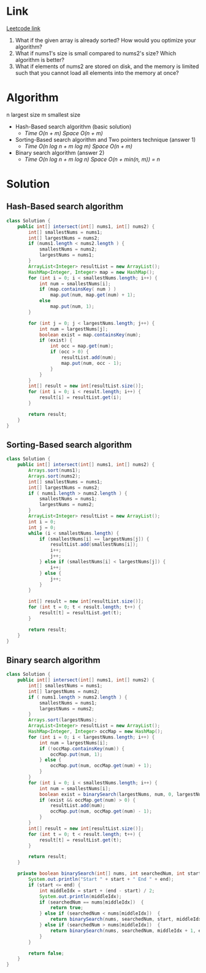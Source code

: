 # Link

[Leetcode link](https://leetcode.com/explore/interview/card/top-interview-questions-easy/92/array/674/)

1. What if the given array is already sorted? How would you optimize your algorithm?
2. What if nums1's size is small compared to nums2's size? Which algorithm is better?
3. What if elements of nums2 are stored on disk, and the memory is limited such that you cannot load all elements into the memory at once?

# Algorithm

n largest size
m smallest size

- Hash-Based search algorithm (basic solution)
  - _Time O(n + m) Space O(n + m)_
- Sorting-Based search algorithm and Two pointers technique (answer 1)
  - _Time O(n log n + m log m) Space O(n + m)_
- Binary search algorithm (answer 2)
  - _Time O(n log n + m log n) Space O(n + min(n, m)) = n_

# Solution

## Hash-Based search algorithm

```java
class Solution {
    public int[] intersect(int[] nums1, int[] nums2) {
        int[] smallestNums = nums1;
        int[] largestNums = nums2;
        if (nums1.length < nums2.length ) {
            smallestNums = nums2;
            largestNums = nums1;
        }
        ArrayList<Integer> resultList = new ArrayList();
        HashMap<Integer, Integer> map = new HashMap();
        for (int i = 0; i < smallestNums.length; i++) {
            int num = smallestNums[i];
            if (map.containsKey( num ) )
                map.put(num, map.get(num) + 1);
            else
                map.put(num, 1);
        }

        for (int j = 0; j < largestNums.length; j++) {
            int num = largestNums[j];
            boolean exist = map.containsKey(num);
            if (exist) {
                int occ = map.get(num);
                if (occ > 0) {
                    resultList.add(num);
                    map.put(num, occ - 1);
                }
            }
        }
        int[] result = new int[resultList.size()];
        for (int i = 0; i < result.length; i++) {
            result[i] = resultList.get(i);
        }

        return result;
    }
}
```

## Sorting-Based search algorithm

```java
class Solution {
    public int[] intersect(int[] nums1, int[] nums2) {
        Arrays.sort(nums1);
        Arrays.sort(nums2);
        int[] smallestNums = nums1;
        int[] largestNums = nums2;
        if ( nums1.length > nums2.length ) {
            smallestNums = nums1;
            largestNums = nums2;
        }
        ArrayList<Integer> resultList = new ArrayList();
        int i = 0;
        int j = 0;
        while (i < smallestNums.length) {
            if (smallestNums[i] == largestNums[j]) {
                resultList.add(smallestNums[i]);
                i++;
                j++;
            } else if (smallestNums[i] < largestNums[j]) {
                i++;
            } else {
                j++;
            }
        }

        int[] result = new int[resultList.size()];
        for (int t = 0; t < result.length; t++) {
            result[t] = resultList.get(t);
        }

        return result;
    }
}
```

## Binary search algorithm

```java
class Solution {
    public int[] intersect(int[] nums1, int[] nums2) {
        int[] smallestNums = nums1;
        int[] largestNums = nums2;
        if ( nums1.length > nums2.length ) {
            smallestNums = nums1;
            largestNums = nums2;
        }
        Arrays.sort(largestNums);
        ArrayList<Integer> resultList = new ArrayList();
        HashMap<Integer, Integer> occMap = new HashMap();
        for (int i = 0; i < largestNums.length; i++) {
            int num = largestNums[i];
            if (!occMap.containsKey(num)) {
                occMap.put(num, 1);
            } else {
                occMap.put(num, occMap.get(num) + 1);
            }
        }
        for (int i = 0; i < smallestNums.length; i++) {
            int num = smallestNums[i];
            boolean exist = binarySearch(largestNums, num, 0, largestNums.length - 1);
            if (exist && occMap.get(num) > 0) {
                resultList.add(num);
                occMap.put(num, occMap.get(num) - 1);
            }
        }
        int[] result = new int[resultList.size()];
        for (int t = 0; t < result.length; t++) {
            result[t] = resultList.get(t);
        }

        return result;
    }

    private boolean binarySearch(int[] nums, int searchedNum, int start, int end) {
        System.out.println("Start " + start + " End " + end);
        if (start <= end) {
            int middleIdx = start + (end - start) / 2;
            System.out.println(middleIdx);
            if (searchedNum == nums[middleIdx])  {
                return true;
            } else if (searchedNum < nums[middleIdx])  {
                return binarySearch(nums, searchedNum, start, middleIdx - 1);
            } else if (searchedNum > nums[middleIdx])  {
                return binarySearch(nums, searchedNum, middleIdx + 1, end);
            }
        }

        return false;
    }
}
```
